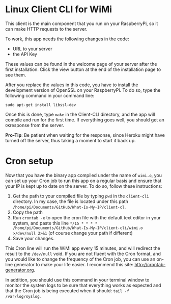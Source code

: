 # Linux Client CLI for WiMi

This client is the main component that you run on your RaspberryPi, so it can make HTTP requests to the server.

To work, this app needs the following changes in the code:

- URL to your server
- the API Key

These values can be found in the welcome page of your server after the first installation. Click the view button at the end of the installation page to see them.

After you replace the values in this code, you have to install the development version of OpenSSL on your RaspberryPi. To do so, type the following command in your command line:

`sudo apt-get install libssl-dev`

Once this is done, type `make` in the Client-CLI directory, and the app will compile and run for the first time. If everything goes well, you should get an `OK`response from the server.

**Pro-Tip**: Be patient when waiting for the response, since Heroku might have turned off the server, thus taking a moment to start it back up.

# Cron setup

Now that you have the binary app compiled under the name of `wimi.o`, you can set up your Cron job to run this app on a regular basis and ensure that your IP is kept up to date on the server. To do so, follow these instructions:


1. Get the path to your compiled file by typing `pwd` in the `client-cli` directory. In my case, the file is located under this path `/home/pi/Documents/GitHub/What-Is-My-IP/client-cl`.
1. Copy the path
1. Run `crontab -e` to open the cron file with the default text editor in your system, and paste this line `*/15 * * * * /home/pi/Documents/GitHub/What-Is-My-IP/client-cli/wimi.o >/dev/null 2>&1` (of course change your path if different)
1. Save your changes.

This Cron line will run the WiMi app every 15 minutes, and will redirect the result to the `/dev/null` void. If you are not fluent with the Cron format, and you would like to change the frequency of the Cron job, you can use an on-line generator to make your life easier. I recommend this site: http://crontab-generator.org.

In addition, you should use this command in your terminal window to monitor the system logs to be sure that everything works as expected and that the Cron job is being executed when it should: `tail -f /var/log/syslog`.
